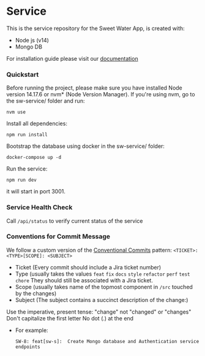 # Service

This is the service repository for the Sweet Water App, is created with:

- Node js (v14)
- Mongo DB

For installation guide please visit our [documentation](docs/README.md)

### Quickstart

Before running the project, please make sure you have installed Node version 14.17.6 or nvm* (Node Version Manager).
If you're using nvm, go to the sw-service/ folder and run:

```
nvm use
```

Install all dependencies:
```
npm run install
```

Bootstrap the database using docker in the sw-service/ folder:

```
docker-compose up -d
```

Run the service:
```
npm run dev
```
it will start in port 3001.

### Service Health Check

Call `/api/status` to verify current status of the service

### Conventions for Commit Message
We follow a custom version of the [Conventional Commits](https://conventionalcommits.org/) pattern:
`<TICKET>: <TYPE>[SCOPE]: <SUBJECT>`

- Ticket (Every commit should include a Jira ticket number)
- Type (usually takes the values `feat` `fix` `docs` `style` `refactor` `perf` `test` `chore` They should still be associated with a Jira ticket.
- Scope (usually takes name of the topmost component in `/src` touched by the changes)
- Subject (The subject contains a succinct description of the change:)

Use the imperative, present tense: "change" not "changed" or "changes"
Don't capitalize the first letter
No dot (.) at the end

- For example:

  `SW-8: feat[sw-s]:  Create Mongo database and Authentication service endpoints`

